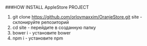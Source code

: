 ###HOW INSTALL AppleStore PROJECT

1. git clone https://github.com/orlovmaxxim/OranjeStore.git site - склонируйте репозиторий
2. cd site - перейдите в созданную папку
3. bower i - установите bower
4. npm i - установите npm